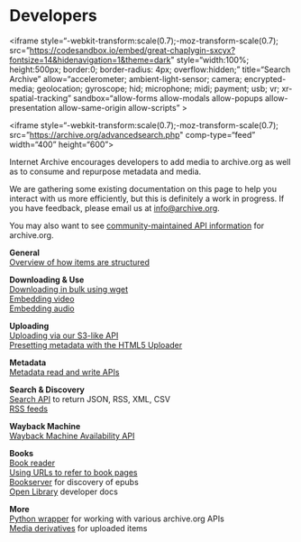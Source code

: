 Developers
==========

&lt;iframe style=“-webkit-transform:scale(0.7);-moz-transform-scale(0.7); src=”https://codesandbox.io/embed/great-chaplygin-sxcyx?fontsize=14&hidenavigation=1&theme=dark" style=“width:100%; height:500px; border:0; border-radius: 4px; overflow:hidden;” title=“Search Archive” allow=“accelerometer; ambient-light-sensor; camera; encrypted-media; geolocation; gyroscope; hid; microphone; midi; payment; usb; vr; xr-spatial-tracking” sandbox=“allow-forms allow-modals allow-popups allow-presentation allow-same-origin allow-scripts” &gt;

&lt;iframe style=“-webkit-transform:scale(0.7);-moz-transform-scale(0.7); src=”https://archive.org/advancedsearch.php" comp-type=“feed” width=“400” height=“600”&gt;

Internet Archive encourages developers to add media to archive.org as well as to consume and repurpose metadata and media.

We are gathering some existing documentation on this page to help you interact with us more efficiently, but this is definitely a work in progress. If you have feedback, please email us at <a href="mailto:info@archive.org" class="email">info@archive.org</a>.

You may also want to see [community-maintained API information](https://archive.readme.io/) for archive.org.

**General**  
[Overview of how items are structured](http://blog.archive.org/2011/03/31/how-archive-org-items-are-structured/)

**Downloading & Use**  
[Downloading in bulk using wget  
](http://blog.archive.org/2012/04/26/downloading-in-bulk-using-wget/)[Embedding video](https://archive.org/help/video.php)  
[Embedding audio](https://archive.org/help/audio.php)

**Uploading**  
[Uploading via our S3-like API](https://github.com/vmbrasseur/IAS3API#internet-archive-s3-api-documentation)  
[Presetting metadata with the HTML5 Uploader](http://blog.archive.org/2013/02/08/presetting-metadata-with-the-new-beta-uploader/)

**Metadata**  
[Metadata read and write APIs](http://blog.archive.org/2013/07/04/metadata-api/)

**Search & Discovery**  
[Search API](https://archive.org/advancedsearch.php#raw) to return JSON, RSS, XML, CSV  
[RSS feeds](https://archive.org/help/rss.php)

**Wayback Machine**  
[Wayback Machine Availability API](https://archive.org/help/wayback_api.php)

**Books**  
[Book reader](https://openlibrary.org/dev/docs/bookreader)  
[Using URLs to refer to book pages  
](https://openlibrary.org/dev/docs/bookurls)[Bookserver](https://archive.org/bookserver) for discovery of epubs  
[Open Library](https://openlibrary.org/dev/docs) developer docs

**More**  
[Python wrapper](https://github.com/jjjake/ia-wrapper) for working with various archive.org APIs  
[Media derivatives](https://archive.org/help/derivatives.php) for uploaded items
